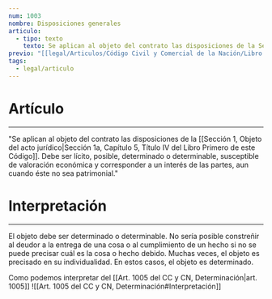```yaml
---
num: 1003
nombre: Disposiciones generales
articulo:
  - tipo: texto
    texto: Se aplican al objeto del contrato las disposiciones de la Sección 1a, Capítulo 5, Título IV del Libro Primero de este Código. Debe ser lícito, posible, determinado o determinable, susceptible de valoración económica y corresponder a un interés de las partes, aun cuando éste no sea patrimonial.
previo: "[[legal/Articulos/Código Civil y Comercial de la Nación/Libro Tercero/Título 2/Capítulo 5/Capítulo 5, Objeto.md|Capítulo 5, Objeto]]"
tags:
  - legal/articulo
---
```

# Artículo
---
"Se aplican al objeto del contrato las disposiciones de la [[Sección 1, Objeto del acto jurídico|Sección 1a, Capítulo 5, Título IV del Libro Primero de este Código]]. Debe ser lícito, posible, determinado o determinable, susceptible de valoración económica y corresponder a un interés de las partes, aun cuando éste no sea patrimonial."

# Interpretación
---
El objeto debe ser determinado o determinable. No sería posible constreñir al deudor a la entrega de una cosa o al cumplimiento de un hecho si no se puede precisar cuál es la cosa o hecho debido. Muchas veces, el objeto es precisado en su individualidad. En estos casos, el objeto es determinado.

Como podemos interpretar del [[Art. 1005 del CC y CN, Determinación|art. 1005]]
![[Art. 1005 del CC y CN, Determinación#Interpretación]]



